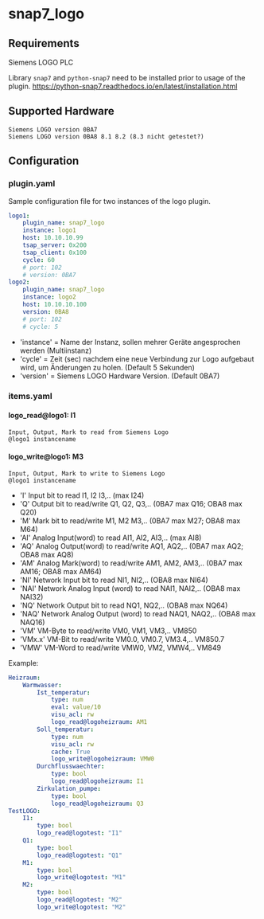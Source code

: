 # snap7_logo

## Requirements
Siemens LOGO PLC

Library ``snap7`` and ``python-snap7`` need to be installed prior to usage of the plugin.
https://python-snap7.readthedocs.io/en/latest/installation.html

## Supported Hardware

    Siemens LOGO version 0BA7
    Siemens LOGO version 0BA8 8.1 8.2 (8.3 nicht getestet?)

## Configuration

### plugin.yaml

Sample configuration file for two instances of the logo plugin.

```yaml
logo1:
    plugin_name: snap7_logo
    instance: logo1
    host: 10.10.10.99
    tsap_server: 0x200
    tsap_client: 0x100
    cycle: 60
    # port: 102
    # version: 0BA7
logo2:
    plugin_name: snap7_logo
    instance: logo2
    host: 10.10.10.100
    version: 0BA8
    # port: 102
    # cycle: 5
```

* 'instance' = Name der Instanz, sollen mehrer Geräte angesprochen werden (Multiinstanz)
* 'cycle' = Zeit (sec) nachdem eine neue Verbindung zur Logo aufgebaut wird, um Änderungen zu holen. (Default 5 Sekunden)
* 'version' = Siemens LOGO Hardware Version. (Default 0BA7)

### items.yaml

#### logo_read@logo1: I1
    Input, Output, Mark to read from Siemens Logo
    @logo1 instancename

#### logo_write@logo1: M3
    Input, Output, Mark to write to Siemens Logo
    @logo1 instancename

* 'I' Input bit to read I1, I2 I3,.. (max I24)
* 'Q' Output bit to read/write Q1, Q2, Q3,.. (0BA7 max Q16; OBA8 max Q20)
* 'M' Mark bit to read/write M1, M2 M3,.. (0BA7 max M27; OBA8 max M64)
* 'AI' Analog Input(word) to read AI1, AI2, AI3,.. (max AI8)
* 'AQ' Analog Output(word) to read/write AQ1, AQ2,.. (0BA7 max AQ2; OBA8 max AQ8)
* 'AM' Analog Mark(word) to read/write AM1, AM2, AM3,.. (0BA7 max AM16; OBA8 max AM64)
* 'NI' Network Input bit to read NI1, NI2,.. (OBA8 max NI64)
* 'NAI' Network Analog Input (word) to read NAI1, NAI2,.. (OBA8 max NAI32)
* 'NQ' Network Output bit to read NQ1, NQ2,.. (OBA8 max NQ64)
* 'NAQ' Network Analog Output (word) to read NAQ1, NAQ2,.. (OBA8 max NAQ16)
* 'VM' VM-Byte to read/write VM0, VM1, VM3,.. VM850
* 'VMx.x' VM-Bit to read/write VM0.0, VM0.7, VM3.4,.. VM850.7
* 'VMW' VM-Word to read/write VMW0, VM2, VMW4,.. VM849

Example:
```yaml
Heizraum:
    Warmwasser:
        Ist_temperatur:
            type: num
            eval: value/10
            visu_acl: rw
            logo_read@logoheizraum: AM1
        Soll_temperatur:
            type: num
            visu_acl: rw
            cache: True
            logo_write@logoheizraum: VMW0
        Durchflusswaechter:
            type: bool
            logo_read@logoheizraum: I1
        Zirkulation_pumpe:
            type: bool
            logo_read@logoheizraum: Q3
TestLOGO:
    I1:
        type: bool
        logo_read@logotest: "I1"
    Q1:
        type: bool
        logo_read@logotest: "Q1"
    M1:
        type: bool
        logo_write@logotest: "M1"
    M2:
        type: bool
        logo_read@logotest: "M2"
        logo_write@logotest: "M2"
